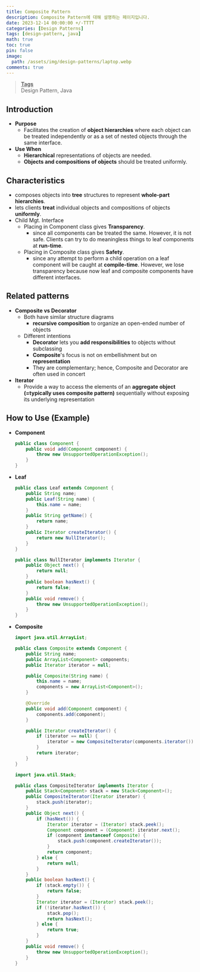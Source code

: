 ```yaml
---
title: Composite Pattern
description: Composite Pattern에 대해 설명하는 페이지입니다.
date: 2023-12-14 00:00:00 +/-TTTT
categories: [Design Patterns]
tags: [design-pattern, java]
math: true
toc: true
pin: false
image:
  path: /assets/img/design-patterns/laptop.webp
comments: true
---
```


<blockquote class="prompt-info"><p><strong><u>Tags</u></strong> <br />
Design Pattern, Java</p></blockquote>

## Introduction

- **Purpose**
  - Facilitates the creation of **object hierarchies** where each object can be treated independently or as a set of nested objects through the same interface.
- **Use When**
  - **Hierarchical** representations of objects are needed.
  - **Objects and compositions of objects** should be treated uniformly.

## Characteristics

- composes objects into **tree** structures to represent **whole-part hierarchies**.
- lets clients **treat** individual objects and compositions of objects **uniformly**.
- Child Mgt. Interface
  - Placing in Component class gives **Transparency**.
    - since all components can be treated the same. However, it is not safe. Clients can try to do meaningless things to leaf components at **run-time**.
  - Placing in Composite class gives **Safety**.
    - since any attempt to perform a child operation on a leaf component will be caught at **compile-time**. However, we lose transparency because now leaf and composite components have different interfaces.

## Related patterns

- **Composite vs Decorator**
  - Both have similar structure diagrams
    - **recursive composition** to organize an open-ended number of objects
  - Different intentions
    - **Decorator** lets you **add responsibilities** to objects without subclassing
    - **Composite**'s focus is not on embellishment but on **representation**
    - They are complementary; hence, Composite and Decorator are often used in concert
- **Iterator**
  - Provide a way to access the elements of an **aggregate object (=typically uses composite pattern)** sequentially without exposing its underlying representation

## How to Use (Example)

- **Component**
  ```java
  public class Component {
      public void add(Component component) {
          throw new UnsupportedOperationException();
      }
  }
  ```
- **Leaf**
  ```java
  public class Leaf extends Component {
      public String name;
      public Leaf(String name) {
          this.name = name;
      }
      public String getName() {
          return name;
      }
      public Iterator createIterator() {
          return new NullIterator();
      }
  }
  ```
  ```java
  public class NullIterator implements Iterator {
      public Object next() {
          return null;
      }
      public boolean hasNext() {
          return false;
      }
      public void remove() {
          throw new UnsupportedOperationException();
      }
  }
  ```
- **Composite**

  ```java
  import java.util.ArrayList;

  public class Composite extends Component {
      public String name;
      public ArrayList<Component> components;
      public Iterator iterator = null;

      public Composite(String name) {
          this.name = name;
          components = new ArrayList<Component>();
      }

      @Override
      public void add(Component component) {
          components.add(component);
      }

      public Iterator createIterator() {
          if (iterator == null) {
              iterator = new CompositeIterator(components.iterator());
          }
          return iterator;
      }
  }
  ```

  ```java
  import java.util.Stack;

  public class CompositeIterator implements Iterator {
      public Stack<Component> stack = new Stack<Component>();
      public CompositeIterator(Iterator iterator) {
          stack.push(iterator);
      }
      public Object next() {
          if (hasNext()) {
              Iterator iterator = (Iterator) stack.peek();
              Component component = (Component) iterator.next();
              if (component instanceof Composite) {
                  stack.push(component.createIterator());
              }
              return component;
          } else {
              return null;
          }
      }
      public boolean hasNext() {
          if (stack.empty()) {
              return false;
          }
          Iterator iterator = (Iterator) stack.peek();
          if (!iterator.hasNext()) {
              stack.pop();
              return hasNext();
          } else {
              return true;
          }
      }
      public void remove() {
          throw new UnsupportedOperationException();
      }
  }
  ```
